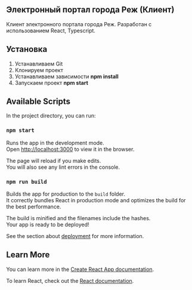 ## Электронный портал города Реж (Клиент)
Клиент электронного портала города Реж. Разработан с использованием React, Typescript.

## Установка

1. Устанавливаем Git
2. Клонируем проект
3. Устанавливаем зависимости **npm install**
4. Запускаем проект **npm start**


## Available Scripts

In the project directory, you can run:

### `npm start`

Runs the app in the development mode.\
Open [http://localhost:3000](http://localhost:3000) to view it in the browser.

The page will reload if you make edits.\
You will also see any lint errors in the console.

### `npm run build`

Builds the app for production to the `build` folder.\
It correctly bundles React in production mode and optimizes the build for the best performance.

The build is minified and the filenames include the hashes.\
Your app is ready to be deployed!

See the section about [deployment](https://facebook.github.io/create-react-app/docs/deployment) for more information.

## Learn More

You can learn more in the [Create React App documentation](https://facebook.github.io/create-react-app/docs/getting-started).

To learn React, check out the [React documentation](https://reactjs.org/).
